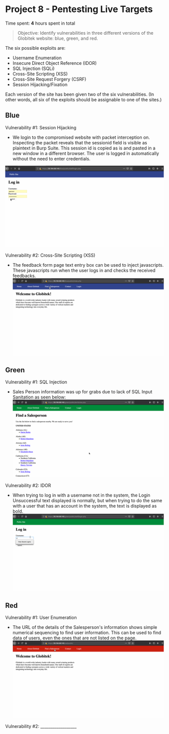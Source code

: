 # Project 8 - Pentesting Live Targets

Time spent: **4** hours spent in total

> Objective: Identify vulnerabilities in three different versions of the Globitek website: blue, green, and red.

The six possible exploits are:
* Username Enumeration
* Insecure Direct Object Reference (IDOR)
* SQL Injection (SQLi)
* Cross-Site Scripting (XSS)
* Cross-Site Request Forgery (CSRF)
* Session Hijacking/Fixation

Each version of the site has been given two of the six vulnerabilities. (In other words, all six of the exploits should be assignable to one of the sites.)

## Blue

Vulnerability #1: Session Hijacking
- We login to the compromised website with packet interception on. Inspecting the packet reveals that the sessionid field is visible as plaintext in Burp Suite. This session id is copied as is and pasted in a new window in a different browser. The user is logged in automatically without the need to enter credentials.

![ ](Week8_Attack1.gif)


Vulnerability #2: Cross-Site Scripting (XSS)
- The feedback form page text entry box can be used to inject javascripts. These javascripts run when the user logs in and checks the received feedbacks.
![ ](Week8_Attack2.gif)


## Green

Vulnerability #1: SQL Injection
- Sales Person information was up for grabs due to lack of SQL Input Sanitation as seen below:
![ ](Week8_Attack3.gif)


Vulnerability #2: IDOR
- When trying to log in with a username not in the system, the Login Unsuccessful text displayed is normally, but when trying to do the same with a user that has an account in the system, the text is displayed as bold.
![ ](Week8_Attack4.gif)



## Red

Vulnerability #1: User Enumeration
- The URL of the details of the Salesperson's information shows simple numerical sequencing to find user information. This can be used to find data of users, even the ones that are not listed on the page.
![ ](Week8_Attack5.gif)


Vulnerability #2: __________________

